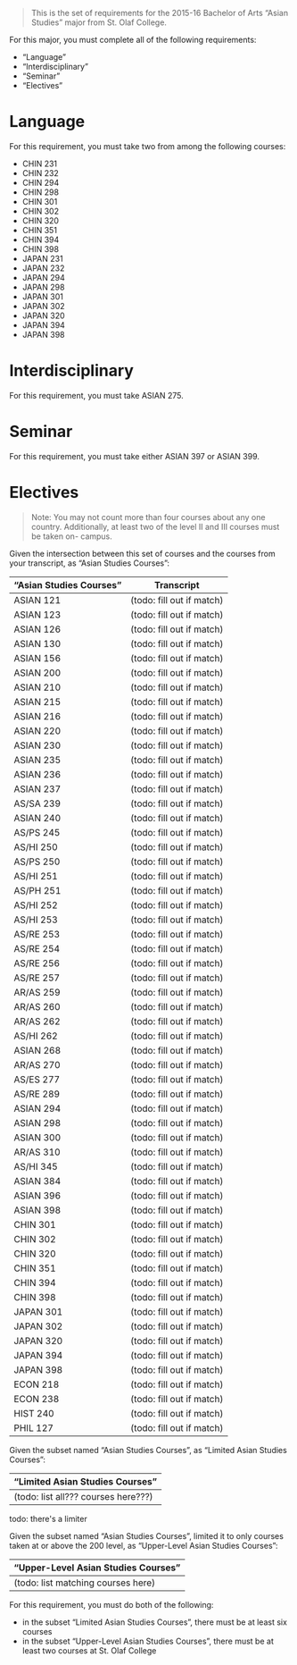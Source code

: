 > This is the set of requirements for the 2015-16 Bachelor of Arts “Asian
> Studies” major from St. Olaf College.

For this major, you must complete all of the following requirements:

- “Language”
- “Interdisciplinary”
- “Seminar”
- “Electives”

# Language
For this requirement, you must take two from among the following courses:

- CHIN 231
- CHIN 232
- CHIN 294
- CHIN 298
- CHIN 301
- CHIN 302
- CHIN 320
- CHIN 351
- CHIN 394
- CHIN 398
- JAPAN 231
- JAPAN 232
- JAPAN 294
- JAPAN 298
- JAPAN 301
- JAPAN 302
- JAPAN 320
- JAPAN 394
- JAPAN 398


# Interdisciplinary
For this requirement, you must take ASIAN 275.


# Seminar
For this requirement, you must take either ASIAN 397 or ASIAN 399.


# Electives
> Note: You may not count more than four courses about any one country.
> Additionally, at least two of the level II and III courses must be taken on-
> campus.

Given the intersection between this set of courses and the courses from your transcript, as “Asian Studies Courses”:

| “Asian Studies Courses” | Transcript |
| ----------------------- | ---------- |
| ASIAN 121 | (todo: fill out if match) |
| ASIAN 123 | (todo: fill out if match) |
| ASIAN 126 | (todo: fill out if match) |
| ASIAN 130 | (todo: fill out if match) |
| ASIAN 156 | (todo: fill out if match) |
| ASIAN 200 | (todo: fill out if match) |
| ASIAN 210 | (todo: fill out if match) |
| ASIAN 215 | (todo: fill out if match) |
| ASIAN 216 | (todo: fill out if match) |
| ASIAN 220 | (todo: fill out if match) |
| ASIAN 230 | (todo: fill out if match) |
| ASIAN 235 | (todo: fill out if match) |
| ASIAN 236 | (todo: fill out if match) |
| ASIAN 237 | (todo: fill out if match) |
| AS/SA 239 | (todo: fill out if match) |
| ASIAN 240 | (todo: fill out if match) |
| AS/PS 245 | (todo: fill out if match) |
| AS/HI 250 | (todo: fill out if match) |
| AS/PS 250 | (todo: fill out if match) |
| AS/HI 251 | (todo: fill out if match) |
| AS/PH 251 | (todo: fill out if match) |
| AS/HI 252 | (todo: fill out if match) |
| AS/HI 253 | (todo: fill out if match) |
| AS/RE 253 | (todo: fill out if match) |
| AS/RE 254 | (todo: fill out if match) |
| AS/RE 256 | (todo: fill out if match) |
| AS/RE 257 | (todo: fill out if match) |
| AR/AS 259 | (todo: fill out if match) |
| AR/AS 260 | (todo: fill out if match) |
| AR/AS 262 | (todo: fill out if match) |
| AS/HI 262 | (todo: fill out if match) |
| ASIAN 268 | (todo: fill out if match) |
| AR/AS 270 | (todo: fill out if match) |
| AS/ES 277 | (todo: fill out if match) |
| AS/RE 289 | (todo: fill out if match) |
| ASIAN 294 | (todo: fill out if match) |
| ASIAN 298 | (todo: fill out if match) |
| ASIAN 300 | (todo: fill out if match) |
| AR/AS 310 | (todo: fill out if match) |
| AS/HI 345 | (todo: fill out if match) |
| ASIAN 384 | (todo: fill out if match) |
| ASIAN 396 | (todo: fill out if match) |
| ASIAN 398 | (todo: fill out if match) |
| CHIN 301 | (todo: fill out if match) |
| CHIN 302 | (todo: fill out if match) |
| CHIN 320 | (todo: fill out if match) |
| CHIN 351 | (todo: fill out if match) |
| CHIN 394 | (todo: fill out if match) |
| CHIN 398 | (todo: fill out if match) |
| JAPAN 301 | (todo: fill out if match) |
| JAPAN 302 | (todo: fill out if match) |
| JAPAN 320 | (todo: fill out if match) |
| JAPAN 394 | (todo: fill out if match) |
| JAPAN 398 | (todo: fill out if match) |
| ECON 218 | (todo: fill out if match) |
| ECON 238 | (todo: fill out if match) |
| HIST 240 | (todo: fill out if match) |
| PHIL 127 | (todo: fill out if match) |

Given the subset named “Asian Studies Courses”, as “Limited Asian Studies Courses”:

| “Limited Asian Studies Courses” |
| ------------------------------- |
| (todo: list all??? courses here???) |

todo: there's a limiter

Given the subset named “Asian Studies Courses”, limited it to only courses taken at or above the 200 level, as “Upper-Level Asian Studies Courses”:

| “Upper-Level Asian Studies Courses” |
| ----------------------------------- |
| (todo: list matching courses here) |

For this requirement, you must do both of the following:

- in the subset “Limited Asian Studies Courses”, there must be at least six courses
- in the subset “Upper-Level Asian Studies Courses”, there must be at least two courses at St. Olaf College



